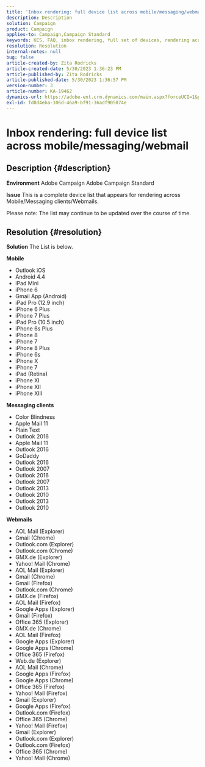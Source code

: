 ```yaml
---
title: 'Inbox rendering: full device list across mobile/messaging/webmail'
description: Description
solution: Campaign
product: Campaign
applies-to: Campaign,Campaign Standard
keywords: KCS, FAQ, inbox rendering, full set of devices, rendering across, mobile, messaging client, webmail, ACS, AC, Adobe Campaign, Adobe Campaign Standard
resolution: Resolution
internal-notes: null
bug: false
article-created-by: Zita Rodricks
article-created-date: 5/30/2023 1:36:23 PM
article-published-by: Zita Rodricks
article-published-date: 5/30/2023 1:36:57 PM
version-number: 3
article-number: KA-19462
dynamics-url: https://adobe-ent.crm.dynamics.com/main.aspx?forceUCI=1&pagetype=entityrecord&etn=knowledgearticle&id=f206e1f6-eefe-ed11-8f6e-6045bd0063aa
exl-id: fd8d4eba-106d-46a9-bf91-36adf905074e
---
```

# Inbox rendering: full device list across mobile/messaging/webmail

## Description {#description}


<b>Environment</b>
Adobe Campaign
Adobe Campaign Standard

<b>Issue</b>
This is a complete device list that appears for rendering across Mobile/Messaging clients/Webmails.

Please note: The list may continue to be updated over the course of time.


## Resolution {#resolution}


<b>Solution</b>
The List is below.

<b>Mobile</b>

- Outlook iOS
- Android 4.4
- iPad Mini
- iPhone 6
- Gmail App (Android)
- iPad Pro (12.9 inch)
- iPhone 6 Plus
- iPhone 7 Plus
- iPad Pro (10.5 inch)
- iPhone 6s Plus
- iPhone 8
- iPhone 7
- iPhone 8 Plus
- iPhone 6s
- iPhone X
- iPhone 7
- iPad (Retina)
- iPhone XI
- iPhone XII
- iPhone XIII




<b>Messaging clients</b>

- Color Blindness
- Apple Mail 11
- Plain Text
- Outlook 2016
- Apple Mail 11
- Outlook 2016
- GoDaddy
- Outlook 2016
- Outlook 2007
- Outlook 2016
- Outlook 2007
- Outlook 2013
- Outlook 2010
- Outlook 2013
- Outlook 2010




<b>Webmails</b>

- AOL Mail (Explorer)
- Gmail (Chrome)
- Outlook.com (Explorer)
- Outlook.com (Chrome)
- GMX.de (Explorer)
- Yahoo! Mail (Chrome)
- AOL Mail (Explorer)
- Gmail (Chrome)
- Gmail (Firefox)
- Outlook.com (Chrome)
- GMX.de (Firefox)
- AOL Mail (Firefox)
- Google Apps (Explorer)
- Gmail (Firefox)
- Office 365 (Explorer)
- GMX.de (Chrome)
- AOL Mail (Firefox)
- Google Apps (Explorer)
- Google Apps (Chrome)
- Office 365 (Firefox)
- Web.de (Explorer)
- AOL Mail (Chrome)
- Google Apps (Firefox)
- Google Apps (Chrome)
- Office 365 (Firefox)
- Yahoo! Mail (Firefox)
- Gmail (Explorer)
- Google Apps (Firefox)
- Outlook.com (Firefox)
- Office 365 (Chrome)
- Yahoo! Mail (Firefox)
- Gmail (Explorer)
- Outlook.com (Explorer)
- Outlook.com (Firefox)
- Office 365 (Chrome)
- Yahoo! Mail (Chrome)

